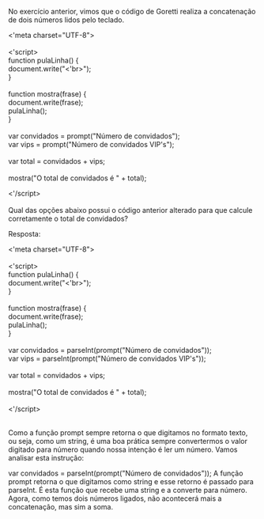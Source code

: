 No exercício anterior, vimos que o código de Goretti realiza a concatenação de dois números lidos pelo teclado.

<'meta charset="UTF-8"><br>
<br>
<'script><br>
    function pulaLinha() {<br>
        document.write("<'br>");<br>
    }<br>
<br>
    function mostra(frase) {<br>
        document.write(frase);<br>
        pulaLinha();<br>
    }<br>
<br>
    var convidados = prompt("Número de convidados");<br>
    var vips = prompt("Número de convidados VIP's");<br>
<br>
    var total = convidados + vips;<br>
<br>
    mostra("O total de convidados é " + total);<br>

<'/script><br><br>
Qual das opções abaixo possui o código anterior alterado para que calcule corretamente o total de convidados?

Resposta:

<'meta charset="UTF-8"><br>
<br>
<'script><br>
    function pulaLinha() {<br>
        document.write("<'br>");<br>
    }<br>
<br>
    function mostra(frase) {<br>
        document.write(frase);<br>
        pulaLinha();<br>
    }<br>
<br>
    var convidados = parseInt(prompt("Número de convidados"));<br>
    var vips = parseInt(prompt("Número de convidados VIP's"));<br>
<br>
    var total = convidados + vips;<br>
<br>
    mostra("O total de convidados é " + total);<br>
<br>
<'/script><br><br>

Como a função prompt sempre retorna o que digitamos no formato texto, ou seja, como um string, é uma boa prática sempre convertermos o valor digitado para número quando nossa intenção é ler um número. Vamos analisar esta instrução:

var convidados = parseInt(prompt("Número de convidados"));
A função prompt retorna o que digitamos como string e esse retorno é passado para parseInt. É esta função que recebe uma string e a converte para número. Agora, como temos dois números ligados, não acontecerá mais a concatenação, mas sim a soma.